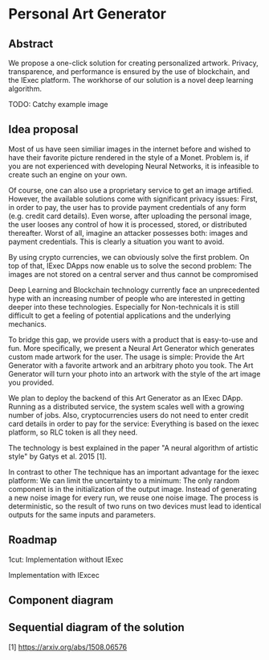 # Personal Art Generator
## Abstract

We propose a one-click solution for creating personalized artwork.
Privacy, transparence, and performance is ensured by the use of
blockchain, and the IExec platform. The workhorse of our solution
is a novel deep learning algorithm.

TODO: Catchy example image

## Idea proposal

Most of us have seen similiar images in the internet before and wished to have their favorite picture rendered in the style of a Monet. 
Problem is, if you are not experienced with developing Neural Networks, it is infeasible to create such an engine on your own.

Of course, one can also use a proprietary service to get an image artified. 
However, the available solutions come with significant privacy issues: 
First, in order to pay, the user has to provide payment credentials of any form (e.g. credit card details).
Even worse, after uploading the personal image, the user looses any control of how it is processed, stored, or distributed thereafter.
Worst of all, imagine an attacker possesses both: images and payment credentials. 
This is clearly a situation you want to avoid.

By using crypto currencies, we can obviously solve the first problem.
On top of that, IExec DApps now enable us to solve the second problem:
The images are not stored on a central server and thus cannot be compromised

Deep Learning and Blockchain technology currently face an unprecedented hype with an increasing number 
of people who are interested in getting deeper into these technologies.
Especially for Non-technicals it is still difficult to get a feeling of potential applications and 
the underlying mechanics.

To bridge this gap, we provide users with a product that is easy-to-use and fun.
More specifically, we present a Neural Art Generator which generates custom made artwork for the user.
The usage is simple: Provide the Art Generator with a favorite artwork and an arbitrary photo you took.
The Art Generator will turn your photo into an artwork with the style of the art image you provided.

We plan to deploy the backend of this Art Generator as an IExec DApp. 
Running as a distributed service, the system scales well with a growing number of jobs.
Also, cryptocurrencies  users do not need to enter credit card details in order to pay for the service:
Everything is based on the iexec platform, so RLC token is all they need.

The technology is best explained in the paper "A neural algorithm of artistic style" 
by Gatys et al. 2015 [1].


In contrast to other 
The technique has an important advantage for the iexec platform:
We can limit the uncertainty to a minimum: The only random component is in the initialization of the output image. Instead of generating a new noise image for every run, we reuse one noise image.
The process is deterministic, so the result of two runs on two devices must lead to identical outputs for the same inputs and parameters.

## Roadmap

1cut:   Implementation without IExec

Implementation with IExcec



## Component diagram


## Sequential diagram of the solution


[1] https://arxiv.org/abs/1508.06576


